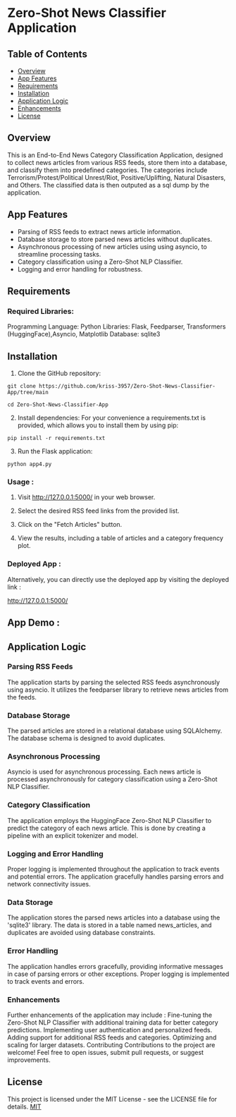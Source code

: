 # Zero-Shot News Classifier Application

## Table of Contents

- [Overview](#overview)
- [App Features](#app-features)
- [Requirements](#requirements)
- [Installation](#installation)
- [Application Logic](#application-logic)
- [Enhancements](#enhancements)
- [License](#license)

## Overview

This is an End-to-End News Category Classification Application, designed to collect news articles from various RSS feeds, store them into a database, and classify them into predefined categories. The categories include Terrorism/Protest/Political Unrest/Riot, Positive/Uplifting, Natural Disasters, and Others. The classified data is then outputed as a sql dump by the application.

## App Features 

- Parsing of RSS feeds to extract news article information.
- Database storage to store parsed news articles without duplicates.
- Asynchronous processing of new articles using using asyncio, to streamline processing tasks.
- Category classification using a Zero-Shot NLP Classifier.
- Logging and error handling for robustness.

## Requirements

### Required Libraries:

Programming Language: Python
Libraries: Flask, Feedparser, Transformers (HuggingFace),Asyncio, Matplotlib
Database: sqlite3



## Installation



1. Clone the GitHub repository:

```
git clone https://github.com/kriss-3957/Zero-Shot-News-Classifier-App/tree/main

cd Zero-Shot-News-Classifier-App
```
2. Install dependencies:
For your convenience a requirements.txt is provided, which allows you to install them by using pip:

```
pip install -r requirements.txt
```

3. Run the Flask application:
```
python app4.py
```

### Usage :

1. Visit http://127.0.0.1:5000/ in your web browser.

2. Select the desired RSS feed links from the provided list.

3. Click on the "Fetch Articles" button.

4. View the results, including a table of articles and a category frequency plot.


### Deployed App :

Alternatively, you can directly use the deployed app by visiting the deployed link : 

http://127.0.0.1:5000/ 


## App Demo :




## Application Logic


### Parsing RSS Feeds
The application starts by parsing the selected RSS feeds asynchronously using asyncio. It utilizes the feedparser library to retrieve news articles from the feeds.

###  Database Storage
The parsed articles are stored in a relational database using SQLAlchemy. The database schema is designed to avoid duplicates.

### Asynchronous Processing
Asyncio is used for asynchronous processing. Each news article is processed asynchronously for category classification using a Zero-Shot NLP Classifier.

### Category Classification
The application employs the HuggingFace Zero-Shot NLP Classifier to predict the category of each news article. This is done by creating a pipeline with an explicit tokenizer and model.

### Logging and Error Handling
Proper logging is implemented throughout the application to track events and potential errors. The application gracefully handles parsing errors and network connectivity issues.

### Data Storage
The application stores the parsed news articles into a database using the 'sqlite3' library. The data is stored in a table named news_articles, and duplicates are avoided using database constraints.

### Error Handling
The application handles errors gracefully, providing informative messages in case of parsing errors or other exceptions. Proper logging is implemented to track events and errors.

### Enhancements
Further enhancements of the application may include :
Fine-tuning the Zero-Shot NLP Classifier with additional training data for better category predictions.
Implementing user authentication and personalized feeds.
Adding support for additional RSS feeds and categories.
Optimizing and scaling for larger datasets.
Contributing
Contributions to the project are welcome! Feel free to open issues, submit pull requests, or suggest improvements.



## License

This project is licensed under the MIT License - see the LICENSE file for details. [MIT](https://choosealicense.com/licenses/mit/)
